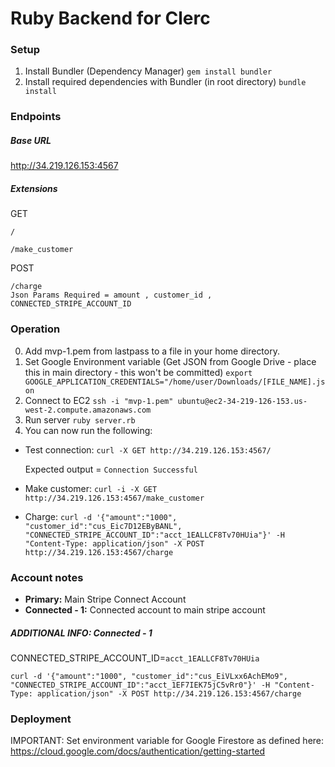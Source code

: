 # Ruby Backend for Clerc

### Setup 
1. Install Bundler (Dependency Manager)
```gem install bundler```
2. Install required dependencies with Bundler (in root directory)
```bundle install```

### Endpoints

##### Base URL
http://34.219.126.153:4567
##### Extensions
GET

    /

    /make_customer
POST

    /charge
    Json Params Required = amount , customer_id , CONNECTED_STRIPE_ACCOUNT_ID
    
### Operation
0. Add mvp-1.pem from lastpass to a file in your home directory.
0. Set Google Environment variable (Get JSON from Google Drive - place this in main directory - this won't be committed)
```export GOOGLE_APPLICATION_CREDENTIALS="/home/user/Downloads/[FILE_NAME].json```
1. Connect to EC2
```ssh -i "mvp-1.pem" ubuntu@ec2-34-219-126-153.us-west-2.compute.amazonaws.com```
2. Run server
```ruby server.rb```
3. You can now run the following:
- Test connection:
```curl -X GET http://34.219.126.153:4567/```

    Expected output =
```Connection Successful```
- Make customer:
```curl -i -X GET  http://34.219.126.153:4567/make_customer```
- Charge: 
```curl -d '{"amount":"1000", "customer_id":"cus_Eic7D12EByBANL", "CONNECTED_STRIPE_ACCOUNT_ID":"acct_1EALLCF8Tv70HUia"}' -H "Content-Type: application/json" -X POST http://34.219.126.153:4567/charge```

### Account notes
- **Primary:** Main Stripe Connect Account
- **Connected - 1:** Connected account to main stripe account

##### ADDITIONAL INFO: Connected - 1 
CONNECTED_STRIPE_ACCOUNT_ID=```acct_1EALLCF8Tv70HUia```
``` 
curl -d '{"amount":"1000", "customer_id":"cus_EiVLxx6AchEMo9", "CONNECTED_STRIPE_ACCOUNT_ID":"acct_1EF7IEK75jC5vRr0"}' -H "Content-Type: application/json" -X POST http://34.219.126.153:4567/charge
```

### Deployment
IMPORTANT: Set environment variable for Google Firestore as defined here: https://cloud.google.com/docs/authentication/getting-started